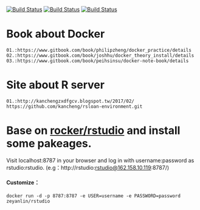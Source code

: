 [![Build Status](https://travis-ci.org/linzeyan/docker_Rstudio_server.svg?branch=master)](https://travis-ci.org/linzeyan/docker_Rstudio_server)
[![Build Status](https://img.shields.io/docker/pulls/zeyanlin/rstudio.svg)](https://hub.docker.com/r/zeyanlin/rstudio/)
[![Build Status](https://img.shields.io/docker/automated/zeyanlin/rstudio.svg)](https://hub.docker.com/r/zeyanlin/rstudio/builds)
# Book about Docker
```
01.:https://www.gitbook.com/book/philipzheng/docker_practice/details
02.:https://www.gitbook.com/book/joshhu/docker_theory_install/details
03.:https://www.gitbook.com/book/peihsinsu/docker-note-book/details
```

# Site about R server
```
01.:http://kanchengzxdfgcv.blogspot.tw/2017/02/
https://github.com/kancheng/rsloan-environment.git
```


# Base on [rocker/rstudio](https://hub.docker.com/r/rocker/rstudio/) and install some pakeages.

Visit localhost:8787 in your browser and log in with username:password as rstudio:rstudio.
(e.g：http://rstudio:rstudio@162.158.10.119:8787/)<br>
#### Customize：<br>
```docker run -d -p 8787:8787 -e USER=username -e PASSWORD=password zeyanlin/rstudio```
